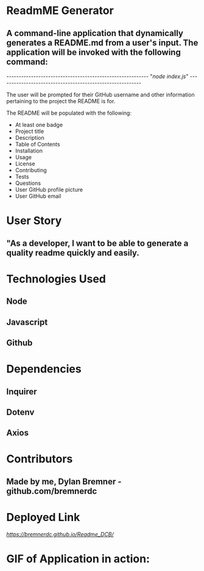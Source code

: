 
# ReadmME Generator
## A command-line application that dynamically generates a README.md from a user's input. The application will be invoked with the following command: 

---------------------------------------------------------- "*node index.js*" ----------------------------------------------------------

The user will be prompted for their GitHub username and other information pertaining to the project the README is for.

The README will be populated with the following:

* At least one badge
* Project title
* Description
* Table of Contents
* Installation
* Usage
* License
* Contributing
* Tests
* Questions
* User GitHub profile picture
* User GitHub email

# User Story
## "As a developer, I want to be able to generate a quality readme quickly and easily.

# Technologies Used
## Node
## Javascript
## Github

# Dependencies 
## Inquirer
## Dotenv
## Axios

# Contributors

## Made by me, Dylan Bremner - github.com/bremnerdc

# Deployed Link
*https://bremnerdc.github.io/Readme_DCB/*

# GIF of Application in action:
